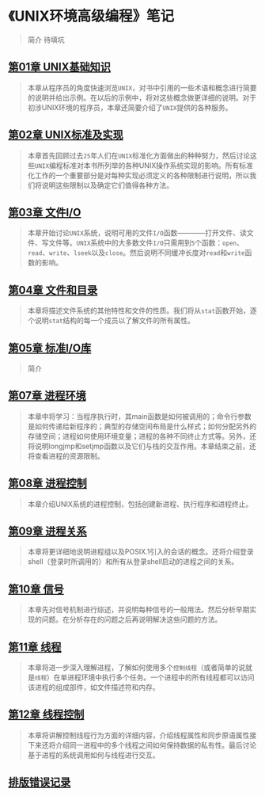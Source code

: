 <h1 id=file_readme>
    《UNIX环境高级编程》笔记
</h1>

> 简介
> 待填坑

<h2 id=title_ch01>
    <a href="notes/01/notes.md">
        第01章 UNIX基础知识
    </a>
</h2>

> 本章从程序员的角度快速浏览`UNIX`，对书中引用的一些术语和概念进行简要的说明并给出示例。在以后的示例中，将对这些概念做更详细的说明。对于初涉UNIX环境的程序员，本章还简要介绍了`UNIX`提供的各种服务。

<h2 id=title_ch02>
    <a href="notes/02/notes.md">
        第02章 UNIX标准及实现
    </a>
</h2>

> 本章首先回顾过去`25`年人们在`UNIX`标准化方面做出的种种努力，然后讨论这些`UNIX`编程标准对本书所列举的各种UNIX操作系统实现的影响。所有标准化工作的一个重要部分是对每种实现必须定义的各种限制进行说明，所以我们将说明这些限制以及确定它们值得各种方法。

<h2 id=title_ch03>
    <a href="notes/03/notes.md">
        第03章 文件I/O
    </a>
</h2>

> 本章开始讨论`UNIX`系统，说明可用的文件`I/O`函数————打开文件、读文件、写文件等。`UNIX`系统中的大多数文件`I/O`只需用到`5`个函数：`open`、`read`、`write`、`lseek`以及`close`。然后说明不同缓冲长度对`read`和`write`函数的影响。

<h2 id=title_ch04>
    <a href="notes/04/notes.md">
        第04章 文件和目录
    </a>
</h2>

> 本章将描述文件系统的其他特性和文件的性质。我们将从`stat`函数开始，逐个说明`stat`结构的每一个成员以了解文件的所有属性。

<h2 id=title_ch05>
    <a href="notes/05/notes.md">
        第05章 标准I/O库
    </a>
</h2>

> 简介

<h2 id=title_ch07>
    <a href="notes/07/notes.md">
        第07章 进程环境
    </a>
</h2>

> 本章中将学习：当程序执行时，其main函数是如何被调用的；命令行参数是如何传递给新程序的；典型的存储空间布局是什么样式；如何分配另外的存储空间；进程如何使用环境变量；进程的各种不同终止方式等。另外，还将说明longjmp和setjmp函数以及它们与栈的交互作用。本章结束之前，还将查看进程的资源限制。

<h2 id=title_ch08>
    <a href="notes/08/notes.md">
        第08章 进程控制
    </a>
</h2>

> 本章介绍UNIX系统的进程控制，包括创建新进程、执行程序和进程终止。

<h2 id=title_ch09>
    <a href="notes/09/notes.md">
        第09章 进程关系
    </a>
</h2>

> 本章将更详细地说明进程组以及POSIX.1引入的会话的概念。还将介绍登录shell（登录时所调用的）和所有从登录shell启动的进程之间的关系。

<h2 id=title_ch10>
    <a href="notes/10/notes.md">
        第10章 信号
    </a>
</h2>

> 本章先对信号机制进行综述，并说明每种信号的一般用法。然后分析早期实现的问题。在分析存在的问题之后再说明解决这些问题的方法。

<h2 id=title_ch11>
    <a href="notes/11/notes.md">
        第11章 线程
    </a>
</h2>

> 本章将进一步深入理解进程，了解如何使用多个`控制线程`（或者简单的说就是`线程`）在单进程环境中执行多个任务。一个进程中的所有线程都可以访问该进程的组成部件，如文件描述符和内存。

<h2 id=title_ch12>
    <a href="notes/12/notes.md">
        第12章 线程控制
    </a>
</h2>

> 本章将讲解控制线程行为方面的详细内容，介绍线程属性和同步原语属性接下来还将介绍同一进程中的多个线程之间如何保持数据的私有性。最后讨论基于进程的系统调用如何与线程进行交互。

<h2 id=title_layout_err>
    <a href="notes/layout_err.md">
        排版错误记录
    </a>
</h2>